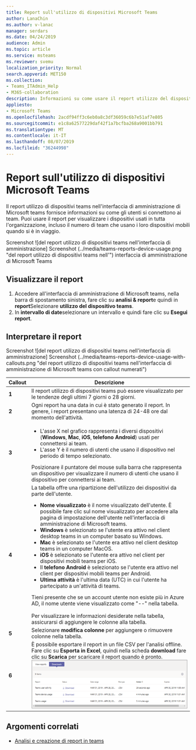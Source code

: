 ```yaml
---
title: Report sull'utilizzo di dispositivi Microsoft Teams
author: LanaChin
ms.author: v-lanac
manager: serdars
ms.date: 04/24/2019
audience: Admin
ms.topic: article
ms.service: msteams
ms.reviewer: svemu
localization_priority: Normal
search.appverid: MET150
ms.collection:
- Teams_ITAdmin_Help
- M365-collaboration
description: Informazioni su come usare il report utilizzo del dispositivo teams nell'interfaccia di amministrazione di Microsoft teams per vedere come gli utenti dell'organizzazione si connettono ai team.
appliesto:
- Microsoft Teams
ms.openlocfilehash: 2acdf94ff3c6eb0a8c3df36059c6b7e51af7e805
ms.sourcegitcommit: e1c8a62577229daf42f1a7bcfba268a9001bb791
ms.translationtype: MT
ms.contentlocale: it-IT
ms.lasthandoff: 08/07/2019
ms.locfileid: "36244998"
---
```

# <a name="microsoft-teams-device-usage-report"></a>Report sull'utilizzo di dispositivi Microsoft Teams

Il report utilizzo di dispositivi teams nell'interfaccia di amministrazione di Microsoft teams fornisce informazioni su come gli utenti si connettono ai team. Puoi usare il report per visualizzare i dispositivi usati in tutta l'organizzazione, incluso il numero di team che usano i loro dispositivi mobili quando si è in viaggio.  

Screenshot ![del report utilizzo di dispositivi teams nell'interfaccia di amministrazione] Screenshot (../media/teams-reports-device-usage.png "del report utilizzo di dispositivi teams nell'") interfaccia di amministrazione di Microsoft Teams

## <a name="view-the-report"></a>Visualizzare il report

1. Accedere all'interfaccia di amministrazione di Microsoft teams, nella barra di spostamento sinistra, fare clic su **analisi & report**e quindi in **report**Selezionare **utilizzo del dispositivo teams**. 
2. In **intervallo di date**selezionare un intervallo e quindi fare clic su **Esegui report**. 

## <a name="interpret-the-report"></a>Interpretare il report

Screenshot ![del report utilizzo di dispositivi teams nell'interfaccia di amministrazione] Screenshot (../media/teams-reports-device-usage-with-callouts.png "del report utilizzo di dispositivi teams nell'interfaccia di amministrazione di Microsoft teams con callout numerati")

|Callout |Descrizione  |
|--------|-------------|
|**1**   |Il report utilizzo di dispositivi teams può essere visualizzato per le tendenze degli ultimi 7 giorni o 28 giorni.  |
|**2**   |Ogni report ha una data in cui è stato generato il report. In genere, i report presentano una latenza di 24-48 ore dal momento dell'attività. |
|**3**   |<ul><li>L'asse X nel grafico rappresenta i diversi dispositivi (**Windows**, **Mac**, **iOS**, **telefono Android**) usati per connettersi ai team. </li><li>L'asse Y è il numero di utenti che usano il dispositivo nel periodo di tempo selezionato.</li> </ul>Posizionare il puntatore del mouse sulla barra che rappresenta un dispositivo per visualizzare il numero di utenti che usano il dispositivo per connettersi ai team.|
|**4**   |La tabella offre una ripartizione dell'utilizzo dei dispositivi da parte dell'utente. <ul><li>**Nome visualizzato** è il nome visualizzato dell'utente. È possibile fare clic sul nome visualizzato per accedere alla pagina di impostazione dell'utente nell'interfaccia di amministrazione di Microsoft teams. </li><li>**Windows** è selezionato se l'utente era attivo nel client desktop teams in un computer basato su Windows.</li><li>**Mac** è selezionato se l'utente era attivo nel client desktop teams in un computer MacOS. </li> <li>**iOS** è selezionato se l'utente era attivo nel client per dispositivi mobili teams per iOS.</li><li>Il **telefono Android** è selezionato se l'utente era attivo nel client per dispositivi mobili teams per Android. <li>**Ultima attività** è l'ultima data (UTC) in cui l'utente ha partecipato a un'attività di teams.</li> </ul> Tieni presente che se un account utente non esiste più in Azure AD, il nome utente viene visualizzato come "--" nella tabella. <br><br>Per visualizzare le informazioni desiderate nella tabella, assicurarsi di aggiungere le colonne alla tabella. |
|**5**   |Selezionare **modifica colonne** per aggiungere o rimuovere colonne nella tabella. |
|**6**   |È possibile esportare il report in un file CSV per l'analisi offline. Fare clic su **Esporta in Excel**, quindi nella scheda **download** fare clic su **Scarica** per scaricare il report quando è pronto.<br>![Screenshot della scheda download che mostra i report esportati](../media/teams-reports-export-to-csv.png)|

## <a name="related-topics"></a>Argomenti correlati
- [Analisi e creazione di report in teams](teams-reporting-reference.md)